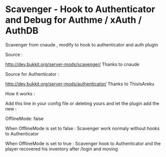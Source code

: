 Scavenger - Hook to Authenticator and Debug for Authme / xAuth / AuthDB
====================

Scavenger from cnaude , modify to hook to authenticator and auth plugin

Source :

http://dev.bukkit.org/server-mods/scavenger/
Thanks to cnaude

Source for Authenticator :

http://dev.bukkit.org/server-mods/authenticator/
Thanks to ThisIsAreku


How it works :

Add this line in your config file or deleting yours and let the plugin add the new :

OfflineMode: false

When OfflineMode is set to false : Scavenger work normaly without hooks to Authenticator

When OfflineMode is set to true : Scavenger hook to Authenticator and the player recovered his inventory after /login and moving

